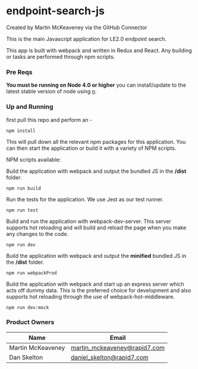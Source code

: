 # endpoint-search-js
Created by Martin McKeaveney via the GitHub Connector

This is the main Javascript application for LE2.0 endpoint search.

This app is built with webpack and written in Redux and React. Any building or tasks are performed through npm scripts. 

### Pre Reqs
**You must be running on Node 4.0 or higher** you can install/update to the latest stable version of node using [n](https://www.npmjs.com/package/n).

### Up and Running 

first pull this repo and perform an -
```
npm install
```

This will pull down all the relevant npm packages for this application. You can then start the application or build it with a variety of NPM scripts.

NPM scripts available:

Build the application with webpack and output the bundled JS in the **/dist** folder.
```
npm run build
```

Run the tests for the application. We use Jest as our test runner.
```
npm run test
```

Build and run the application with webpack-dev-server. This server supports hot reloading and will build and reload the page when you make any changes to the code. 
```
npm run dev
```

Build the application with webpack and output the **minified** bundled JS in the **/dist** folder.
```
npm run webpackProd
```

Build the application with webpack and start up an express server which acts off dummy data. This is the preferred choice for development and also supports hot reloading through the use of webpack-hot-middleware.
```
npm run dev:mock
```


### Product Owners
| Name | Email |
|------|-------|
| Martin McKeaveney | [martin_mckeaveney@rapid7.com](martin_mckeaveney@rapid7.com) |
| Dan Skelton | [daniel_skelton@rapid7.com](daniel_skelton@rapid7.com) |
